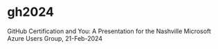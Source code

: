 # gh2024
GitHub Certification and You: A Presentation for the Nashville Microsoft Azure Users Group, 21-Feb-2024
